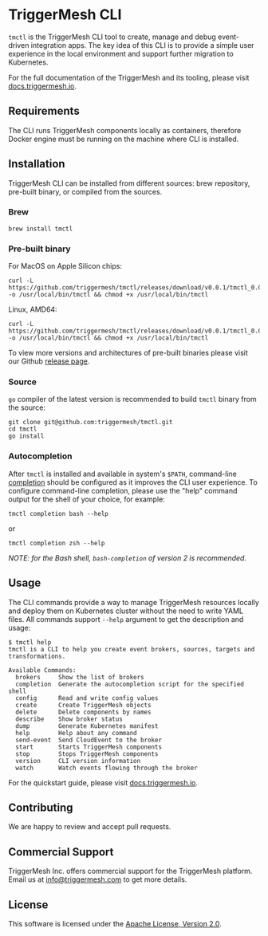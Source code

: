 # TriggerMesh CLI

`tmctl` is the TriggerMesh CLI tool to create, manage and debug event-driven integration apps. The key idea of this CLI is to provide a simple user experience in the local environment and support further migration to Kubernetes.


For the full documentation of the TriggerMesh and its tooling, please visit [docs.triggermesh.io](https://docs.triggermesh.io).

## Requirements

The CLI runs TriggerMesh components locally as containers, therefore Docker engine must be running on the machine where CLI is installed.

## Installation

TriggerMesh CLI can be installed from different sources: brew repository, pre-built binary, or compiled from the sources.

### Brew

```
brew install tmctl
```

### Pre-built binary

For MacOS on Apple Silicon chips:

```
curl -L https://github.com/triggermesh/tmctl/releases/download/v0.0.1/tmctl_0.0.1_darwin_arm64 -o /usr/local/bin/tmctl && chmod +x /usr/local/bin/tmctl
```

Linux, AMD64:

```
curl -L https://github.com/triggermesh/tmctl/releases/download/v0.0.1/tmctl_0.0.1_linux_amd64 -o /usr/local/bin/tmctl && chmod +x /usr/local/bin/tmctl
```

To view more versions and architectures of pre-built binaries please visit our Github [release page](https://github.com/triggermesh/tmctl/releases/latest). 

### Source

`go` compiler of the latest version is recommended to build `tmctl` binary from the source:

```
git clone git@github.com:triggermesh/tmctl.git
cd tmctl
go install
```

### Autocompletion

After `tmctl` is installed and available in system's `$PATH`, command-line [completion](https://en.wikipedia.org/wiki/Command-line_completion) should be configured as it improves the CLI user experience. To configure command-line completion, please use the "help" command output for the shell of your choice, for example:

```
tmctl completion bash --help
``` 
or

```
tmctl completion zsh --help
```

_NOTE: for the Bash shell, `bash-completion` of version *2* is recommended._

## Usage

The CLI commands provide a way to manage TriggerMesh resources locally and deploy them on Kubernetes cluster without the need to write YAML files. All commands support `--help` argument to get the description and usage:

```
$ tmctl help
tmctl is a CLI to help you create event brokers, sources, targets and transformations.

Available Commands:
  brokers     Show the list of brokers
  completion  Generate the autocompletion script for the specified shell
  config      Read and write config values
  create      Create TriggerMesh objects
  delete      Delete components by names
  describe    Show broker status
  dump        Generate Kubernetes manifest
  help        Help about any command
  send-event  Send CloudEvent to the broker
  start       Starts TriggerMesh components
  stop        Stops TriggerMesh components
  version     CLI version information
  watch       Watch events flowing through the broker
```

For the quickstart guide, please visit [docs.triggermesh.io](https://docs.triggermesh.io).

## Contributing

We are happy to review and accept pull requests.

## Commercial Support

TriggerMesh Inc. offers commercial support for the TriggerMesh platform. Email us at <info@triggermesh.com> to get more details.

## License

This software is licensed under the [Apache License, Version 2.0][asl2].

[asl2]: https://www.apache.org/licenses/LICENSE-2.0
